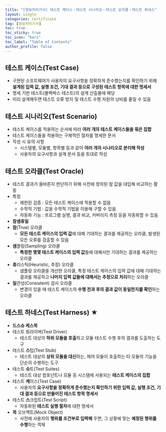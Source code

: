 ```yaml
---
title: "[정보처리기사] 테스트 케이스・테스트 시나리오・테스트 오라클・테스트 하네스"
layout: single
categories: Certificate
tag: [정보처리기사]
toc: true
toc_sticky: true
toc_icon: "bars"
toc_label: "Table of Contents"
author_profile: false
---
```


## 테스트 케이스(Test Case)
- 구현된 소프트웨어가 사용자의 요구사항을 정확하게 준수했는지를 확인하기 위해 **설계된 입력 값, 실행 조건, 기대 결과 등으로 구성된 테스트 항목에 대한 명세서**
- 명세 기반 테스트(블랙박스 테스트)의 설계 산출물에 해당
- 미리 설계해두면 테스트 오류 방지 및 테스트 수행 자원의 낭비를 줄일 수 있음


## 테스트 시나리오(Test Scenario)
- 테스트 케이스를 적용하는 순서에 따라 **여러 개의 테스트 케이스들을 묶은 집합**
- 테스트 케이스들을 적용하는 구체적인 절차를 명세한 문서
- 작성 시 유의 사항
  - 시스템별, 모듈별, 항목별 등과 같이 **여러 개의 시나리오로 분리해 작성**
  - 사용자의 요구사항과 설계 문서 등을 토대로 작성


## 테스트 오라클(Test Oracle)
- 테스트 결과가 올바른지 판단하기 위해 사전에 정의된 참 값을 대입해 비교하는 활동
- 특징
  - 제한된 검증 : 모든 테스트 케이스에 적용할 수 없음
  - 수학적 기법 : 값을 수학적 기법을 이용해 구할 수 있음
  - 자동화 기능 : 프로그램 실행, 결과 비교, 커버리지 측정 등을 자동화할 수 있음 
- **참샘휴일**
- **참**(True) 오라클
  - **모든 테스트 케이스의 입력 값**에 대해 기대하는 결과를 제공하는 오라클, 발생된 모든 오류를 검출할 수 있음
- **샘**플링(Sampling) 오라클
  - **특정한 몇몇 테스트 케이스의 입력 값**들에 대해서만 기대하는 결과를 제공하는 오라클
- **휴**리스틱(Heuristic, 추정) 오라클
  - 샘플링 오라클을 개선한 오라클, 특정 테스트 케이스의 입력 값에 대해 기대하는 결과를 제공하고 **나머지 입력 값들에 대해서는 추정으로 처리**하는 오라클
- **일**관성(Consistent) 검사 오라클
  - 변경이 있을 때 테스트 케이스의 **수행 전과 후의 결과 값이 동일한지를 확인**하는 오라클


## 테스트 하네스(Test Harness) ★
- **드스슈 케스목**
- 테스트 **드**라이버(Test Driver)
  - 테스트 대상의 **하위 모듈을 호출**하고 모듈 테스트 수행 후의 결과를 도출하는 도구
- 테스트 **스**텁(Test Stub)
  - 테스트 대상의 **상위 모듈을 대신**하는, 제어 모듈이 호출하는 타 모듈의 기능을 단순히 수행하는 도구
- 테스트 **슈**트(Test Suites)
  - 테스트 대상 컴포넌트나 모듈 등 시스템에 사용되는 **테스트 케이스의 집합**
- 테스트 **케**이스(Test Case)
  - 사용자의 **요구사항을 정확하게 준수했는지 확인하기 위한 입력 값, 실행 조건, 기대 결과 등으로 만들어진 테스트 항목 명세서**
- 테스트 **스**크립트(Test Script)
  - 자동화된 **테스트 실행 절차**에 대한 명세서
- **목** 오브젝트(Mock Object)
  - 사전에 사용자의 **행위를 조건부로 입력해** 두면, 그 상황에 맞는 **예정된 행위를 수행**하는 객체
